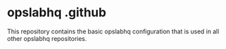 # opslabhq .github

This repository contains the basic opslabhq configuration that is used in all other opslabhq repositories.
